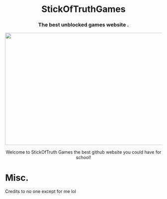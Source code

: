 <h1 align="center">StickOfTruthGames</h1>
<h3 align="center">The best unblocked games website .</h3>

<p align="center">
<img width="640" height="360" src="[[https://res.cloudinary.com/dodofguiy/image/upload/v1671071889/icon_f6pwnj.png](https://www.digitaltrends.com/wp-content/uploads/2014/03/South-Park-screenshot-1.jpg?p=1)](https://res.cloudinary.com/lmn/image/upload/c_limit,h_360,w_640/e_sharpen:100/f_auto,fl_lossy,q_auto/v1/gameskinnyc/s/o/u/south-park-stick-truth-5192a.JPG)">
</p>

<p align="center">
Welcome to StickOfTruth Games the best github website you could have for school!


# Misc.

Credits to no one except for me lol
